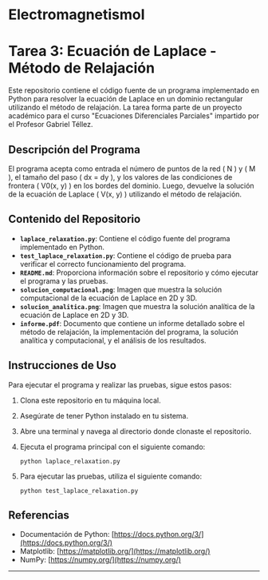 # ElectromagnetismoI

# Tarea 3: Ecuación de Laplace - Método de Relajación

Este repositorio contiene el código fuente de un programa implementado en Python para resolver la ecuación de Laplace en un dominio rectangular utilizando el método de relajación. La tarea forma parte de un proyecto académico para el curso "Ecuaciones Diferenciales Parciales" impartido por el Profesor Gabriel Téllez.

## Descripción del Programa

El programa acepta como entrada el número de puntos de la red \( N \) y \( M \), el tamaño del paso \( dx = dy \), y los valores de las condiciones de frontera \( V0(x, y) \) en los bordes del dominio. Luego, devuelve la solución de la ecuación de Laplace \( V(x, y) \) utilizando el método de relajación.

## Contenido del Repositorio

- **`laplace_relaxation.py`**: Contiene el código fuente del programa implementado en Python.
- **`test_laplace_relaxation.py`**: Contiene el código de prueba para verificar el correcto funcionamiento del programa.
- **`README.md`**: Proporciona información sobre el repositorio y cómo ejecutar el programa y las pruebas.
- **`solucion_computacional.png`**: Imagen que muestra la solución computacional de la ecuación de Laplace en 2D y 3D.
- **`solucion_analitica.png`**: Imagen que muestra la solución analítica de la ecuación de Laplace en 2D y 3D.
- **`informe.pdf`**: Documento que contiene un informe detallado sobre el método de relajación, la implementación del programa, la solución analítica y computacional, y el análisis de los resultados.

## Instrucciones de Uso

Para ejecutar el programa y realizar las pruebas, sigue estos pasos:

1. Clona este repositorio en tu máquina local.
2. Asegúrate de tener Python instalado en tu sistema.
3. Abre una terminal y navega al directorio donde clonaste el repositorio.
4. Ejecuta el programa principal con el siguiente comando:

   ```
   python laplace_relaxation.py
   ```

5. Para ejecutar las pruebas, utiliza el siguiente comando:

   ```
   python test_laplace_relaxation.py
   ```

## Referencias

- Documentación de Python: [https://docs.python.org/3/](https://docs.python.org/3/)
- Matplotlib: [https://matplotlib.org/](https://matplotlib.org/)
- NumPy: [https://numpy.org/](https://numpy.org/)

---

